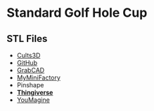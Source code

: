 # Standard Golf Hole Cup

## STL Files

 - [Cults3D](https://cults3d.com/en/3d-model/game/standard-golf-hole-cup)
 - [GitHub](https://github.com/jgphilpott/polymaker/tree/master/app/things/sports/golf/cup)
 - [GrabCAD](https://grabcad.com/library/standard-golf-hole-cup-1)
 - [MyMiniFactory](https://www.myminifactory.com/object/3d-print-standard-golf-hole-cup-173954)
 - Pinshape
 - **[Thingiverse](https://www.thingiverse.com/thing:4884538)**
 - [YouMagine](https://www.youmagine.com/designs/standard-golf-hole-cup)
